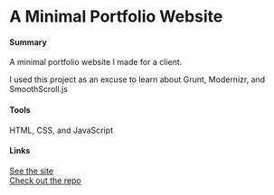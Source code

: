 A Minimal Portfolio Website
===============

<h4>Summary</h4>
<p class="black">A minimal portfolio website I made for a client.</p>
<p>I used this project as an excuse to learn about Grunt, Modernizr, and SmoothScroll.js</p>
<h4>Tools</h4>
<p>HTML, CSS, and JavaScript</p>
<h4>Links</h4>
<a href="http://www.sonyaedelman.com">See the site</a>
<br/>
<a href="https://github.com/DigitalMockingbird/Sonya_Portfolio">Check out the repo</a>
